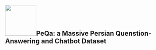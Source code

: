 <h2><img src="https://i.pinimg.com/originals/40/fd/fb/40fdfb3aa832a7e80485f7c37c0b97ad.gif" width="100" height="100">PeQa: a Massive Persian Quenstion-Answering and Chatbot Dataset </h2>
